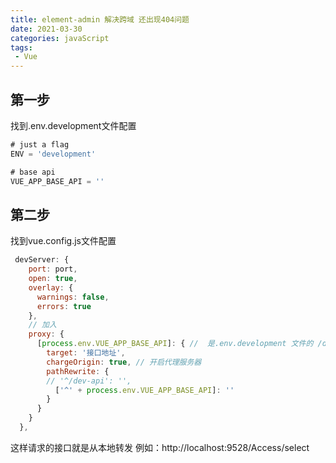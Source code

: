 ```yaml
---
title: element-admin 解决跨域 还出现404问题
date: 2021-03-30
categories: javaScript
tags:
 - Vue
---
```


## 第一步

找到.env.development文件配置
```js
# just a flag
ENV = 'development'

# base api
VUE_APP_BASE_API = ''
```
## 第二步
找到vue.config.js文件配置
```js
 devServer: {
    port: port,
    open: true,
    overlay: {
      warnings: false,
      errors: true
    },
    // 加入
    proxy: {
      [process.env.VUE_APP_BASE_API]: { //  是.env.development 文件的 /dev-api
        target: '接口地址',
        chargeOrigin: true, // 开启代理服务器
        pathRewrite: {
        // '^/dev-api': '',
          ['^' + process.env.VUE_APP_BASE_API]: '' 
        }
      }
    }
  },
```
这样请求的接口就是从本地转发
例如：http://localhost:9528/Access/select


